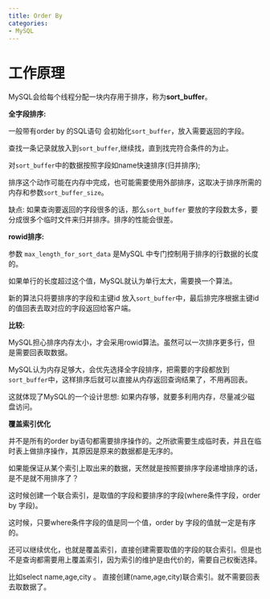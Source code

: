 ```yaml
---
title: Order By
categories: 
- MySQL
---
```


# 工作原理

MySQL会给每个线程分配一块内存用于排序，称为**sort_buffer**。

**全字段排序:**

一般带有order by 的SQL语句 会初始化`sort_buffer`，放入需要返回的字段。

查找一条记录就放入到`sort_buffer`,继续找，直到找完符合条件的为止。

对`sort_buffer`中的数据按照字段如name快速排序(归并排序);

排序这个动作可能在内存中完成，也可能需要使用外部排序，这取决于排序所需的内存和参数`sort_buffer_size`。

缺点: 如果查询要返回的字段很多的话，那么`sort_buffer` 要放的字段数太多，要分成很多个临时文件来归并排序。排序的性能会很差。

**rowid排序:**

参数 `max_length_for_sort_data` 是MySQL 中专门控制用于排序的行数据的长度的。

如果单行的长度超过这个值，MySQL就认为单行太大，需要换一个算法。

新的算法只将要排序的字段和主键id 放入`sort_buffer`中，最后排完序根据主键id的值回表去取对应的字段返回给客户端。

**比较:**

MySQL担心排序内存太小，才会采用rowid算法。虽然可以一次排序更多行，但是需要回表取数据。

MySQL认为内存足够大，会优先选择全字段排序，把需要的字段都放到`sort_buffer`中，这样排序后就可以直接从内存返回查询结果了，不用再回表。

这就体现了MySQL的一个设计思想: 如果内存够，就要多利用内存，尽量减少磁盘访问。

**覆盖索引优化**

并不是所有的order by语句都需要排序操作的。之所欲需要生成临时表，并且在临时表上做排序操作，其原因是原来的数据都是无序的。

如果能保证从某个索引上取出来的数据，天然就是按照要排序字段递增排序的话，是不是就不用排序了？

这时候创建一个联合索引，是取值的字段和要排序的字段(where条件字段，order by 字段)。

这时候，只要where条件字段的值是同一个值，order by 字段的值就一定是有序的。

还可以继续优化，也就是覆盖索引，直接创建需要取值的字段的联合索引。但是也不是查询都需要用上覆盖索引，因为索引的维护是由代价的，需要自己权衡选择。

比如select name,age,city 。 直接创建(name,age,city)联合索引。就不需要回表去取数据了。